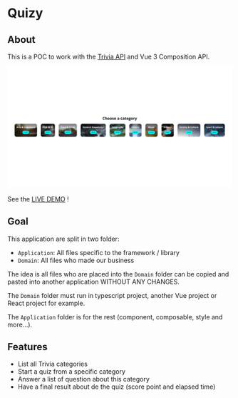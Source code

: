 # Quizy

## About
This is a POC to work with the [Trivia API](https://the-trivia-api.com/) and Vue 3 Composition API.

![Screenshot](screen.png)

See the [LIVE DEMO](https://jagfx.github.io/quizy/) !

## Goal

This application are split in two folder:

- `Application`: All files specific to the framework / library 
- `Domain`: All files who made our business 

The idea is all files who are placed into the `Domain` folder can be copied and pasted into another application WITHOUT ANY CHANGES.

The `Domain` folder must run in typescript project, another Vue project or React project for example.

The `Application` folder is for the rest (component, composable, style and more...).

## Features

- List all Trivia categories
- Start a quiz from a specific category
- Answer a list of question about this category
- Have a final result about de the quiz (score point and elapsed time)